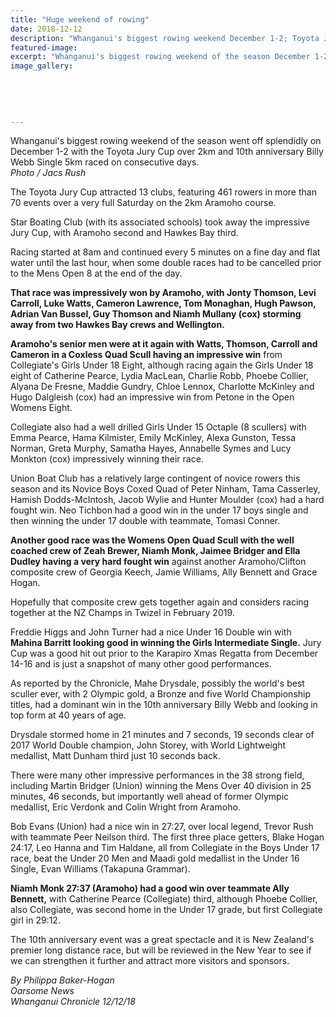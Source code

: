 ```yaml
---
title: "Huge weekend of rowing"
date: 2018-12-12
description: "Whanganui's biggest rowing weekend December 1-2; Toyota Jury Cup over 2 km & 10th anniversary Billy Webb Single 5km..."
featured-image: 
excerpt: "Whanganui's biggest rowing weekend of the season December 1-2; Toyota Jury Cup over 2 km & 10th anniversary Billy Webb Single 5km."
image_gallery:
    
    
    
    
    
---
```


<p class="element element-paragraph">Whanganui's biggest rowing weekend of the season went off splendidly on December 1-2 with the Toyota Jury Cup over 2km and 10th anniversary Billy Webb Single 5km raced on consecutive days.<br /><em>Photo / Jacs Rush</em></p>
<p class="element element-paragraph">The Toyota Jury Cup attracted 13 clubs, featuring 461 rowers in more than 70 events over a very full Saturday on the 2km Aramoho course.</p>
<p class="element element-paragraph">Star Boating Club (with its associated schools) took away the impressive Jury Cup, with Aramoho second and Hawkes Bay third.</p>
<p class="element element-paragraph">Racing started at 8am and continued every 5 minutes on a fine day and flat water until the last hour, when some double races had to be cancelled prior to the Mens Open 8 at the end of the day.</p>
<p class="element element-paragraph"><strong>That race was impressively won by Aramoho, with Jonty Thomson, Levi Carroll, Luke Watts, Cameron Lawrence, Tom Monaghan, Hugh Pawson, Adrian Van Bussel, Guy Thomson and Niamh Mullany (cox) storming away from two Hawkes Bay crews and Wellington.</strong></p>
<p class="element element-paragraph"><strong>Aramoho's senior men were at it again with Watts, Thomson, Carroll and Cameron in a Coxless Quad Scull having an impressive win</strong> from Collegiate's Girls Under 18 Eight, although racing again the Girls Under 18 eight of Catherine Pearce, Lydia MacLean, Charlie Robb, Phoebe Collier, Alyana De Fresne, Maddie Gundry, Chloe Lennox, Charlotte McKinley and Hugo Dalgleish (cox) had an impressive win from Petone in the Open Womens Eight.</p>
<p class="element element-paragraph">Collegiate also had a well drilled Girls Under 15 Octaple (8 scullers) with Emma Pearce, Hama Kilmister, Emily McKinley, Alexa Gunston, Tessa Norman, Greta Murphy, Samatha Hayes, Annabelle Symes and Lucy Monkton (cox) impressively winning their race.</p>
<p class="element element-paragraph">Union Boat Club has a relatively large contingent of novice rowers this season and its Novice Boys Coxed Quad of Peter Ninham, Tama Casserley, Hamish Dodds-McIntosh, Jacob Wylie and Hunter Moulder (cox) had a hard fought win. Neo Tichbon had a good win in the under 17 boys single and then winning the under 17 double with teammate, Tomasi Conner.</p>
<p class="element element-paragraph"><strong>Another good race was the Womens Open Quad Scull with the well coached crew of Zeah Brewer, Niamh Monk, Jaimee Bridger and Ella Dudley having a very hard fought win</strong> against another Aramoho/Clifton composite crew of Georgia Keech, Jamie Williams, Ally Bennett and Grace Hogan.</p>
<p class="element element-paragraph">Hopefully that composite crew gets together again and considers racing together at the NZ Champs in Twizel in February 2019.</p>
<p class="element element-paragraph">Freddie Higgs and John Turner had a nice Under 16 Double win with <strong>Mahina Barritt looking good in winning the Girls Intermediate Single.</strong> Jury Cup was a good hit out prior to the Karapiro Xmas Regatta from December 14-16 and is just a snapshot of many other good performances.</p>
<p class="element element-paragraph">As reported by the Chronicle, Mahe Drysdale, possibly the world's best sculler ever, with 2 Olympic gold, a Bronze and five World Championship titles, had a dominant win in the 10th anniversary Billy Webb and looking in top form at 40 years of age.</p>
<p class="element element-paragraph">Drysdale stormed home in 21 minutes and 7 seconds, 19 seconds clear of 2017 World Double champion, John Storey, with World Lightweight medallist, Matt Dunham third just 10 seconds back.</p>
<p class="element element-paragraph">There were many other impressive performances in the 38 strong field, including Martin Bridger (Union) winning the Mens Over 40 division in 25 minutes, 46 seconds, but importantly well ahead of former Olympic medallist, Eric Verdonk and Colin Wright from Aramoho.</p>
<p class="element element-paragraph">Bob Evans (Union) had a nice win in 27:27, over local legend, Trevor Rush with teammate Peer Neilson third. The first three place getters, Blake Hogan 24:17, Leo Hanna and Tim Haldane, all from Collegiate in the Boys Under 17 race, beat the Under 20 Men and Maadi gold medallist in the Under 16 Single, Evan Williams (Takapuna Grammar).</p>
<p class="element element-paragraph"><strong>Niamh Monk 27:37 (Aramoho) had a good win over teammate Ally Bennett,</strong> with Catherine Pearce (Collegiate) third, although Phoebe Collier, also Collegiate, was second home in the Under 17 grade, but first Collegiate girl in 29:12.</p>
<p class="element element-paragraph">The 10th anniversary event was a great spectacle and it is New Zealand's premier long distance race, but will be reviewed in the New Year to see if we can strengthen it further and attract more visitors and sponsors.</p>
<p class="element element-paragraph"><em>By Philippa Baker-Hogan</em><br /><em>Oarsome News</em><br /><em>Whanganui Chronicle 12/12/18</em></p>

